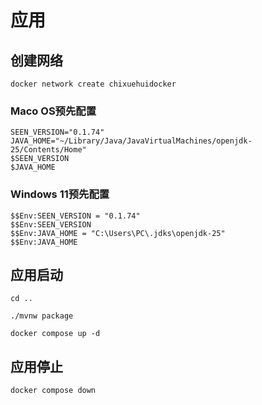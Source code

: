 # 应用

## 创建网络

```shell
docker network create chixuehuidocker
```

### Maco OS预先配置

```shell
SEEN_VERSION="0.1.74"
JAVA_HOME="~/Library/Java/JavaVirtualMachines/openjdk-25/Contents/Home"
$SEEN_VERSION
$JAVA_HOME
```

### Windows 11预先配置

```shell
$$Env:SEEN_VERSION = "0.1.74"
$$Env:SEEN_VERSION
$$Env:JAVA_HOME = "C:\Users\PC\.jdks\openjdk-25"
$$Env:JAVA_HOME
```

## 应用启动

```shell
cd ..
```

```shell
./mvnw package
```

```shell
docker compose up -d
```

## 应用停止

```shell
docker compose down
```